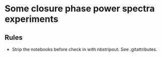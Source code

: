 Some closure phase power spectra experiments
============================================



Rules
-----

- Strip the notebooks before check in with nbstripout. See
  .gitattributes.

